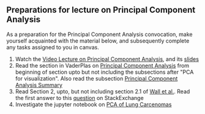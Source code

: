 ## Preparations for lecture on Principal Component Analysis

As a preparation for the Principal Component Analysis convocation, make yourself acquainted with the material below, and subsequently complete any tasks assigned to you in canvas.

1. Watch the [Video Lecture on Principal Component Analysis](https://www.youtube.com/watch?v=-Fg_P5ANb0s), and its [slides](slides/PrincipalComponentAnalysis.pdf)
2. Read the section in VaderPlas on [Principal Component Analysis](https://jakevdp.github.io/PythonDataScienceHandbook/05.09-principal-component-analysis.html) from beginning of section upto but not including the subsections after "PCA for visualization". Also read the subsection [Principal Component Analysis Summary](https://jakevdp.github.io/PythonDataScienceHandbook/05.09-principal-component-analysis.html#Principal-Component-Analysis-Summary)
3. Read Section 2, upto, but not including section 2.1 of [Wall et al.](https://public.lanl.gov/mewall/kluwer2002.html). Read the first answer to this [question](https://stats.stackexchange.com/questions/2691/making-sense-of-principal-component-analysis-eigenvectors-eigenvalues) on StackExchange
4. Investigate the jupyter notebook on [PCA of Lung Carcenomas](../nb/pca/readme.md)  
